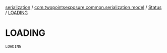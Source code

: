 [serialization](../../index.md) / [com.twopointsexposure.common.serialization.model](../index.md) / [Status](index.md) / [LOADING](./-l-o-a-d-i-n-g.md)

# LOADING

`LOADING`
